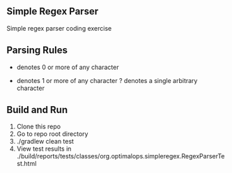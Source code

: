 ## Simple Regex Parser
Simple regex parser coding exercise

## Parsing Rules
* denotes 0 or more of any character  
+ denotes 1 or more of any character
? denotes a single arbitrary character  

## Build and Run
1. Clone this repo
2. Go to repo root directory
3. ./gradlew clean test 
4. View test results in ./build/reports/tests/classes/org.optimalops.simpleregex.RegexParserTest.html